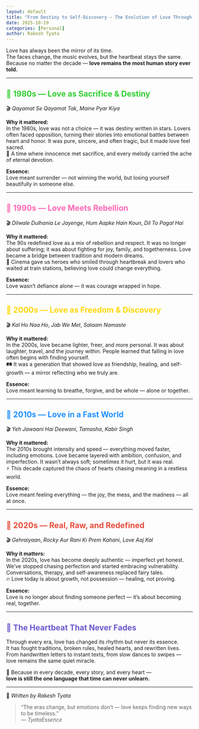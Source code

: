 ```yaml
---
layout: default
title: "From Destiny to Self-Discovery — The Evolution of Love Through Decades"
date: 2025-10-19
categories: [Personal]
author: Rakesh Tyata
---
```


Love has always been the mirror of its time.  
The faces change, the music evolves, but the heartbeat stays the same.  
Because no matter the decade — **love remains the most human story ever told.**

---

## <span style="color:#32CD32;">🌿 1980s — Love as Sacrifice & Destiny</span>

🎬 _Qayamat Se Qayamat Tak_, _Maine Pyar Kiya_

**Why it mattered:**  
In the 1980s, love was not a choice — it was destiny written in stars. Lovers often faced opposition, turning their stories into emotional battles between heart and honor. It was pure, sincere, and often tragic, but it made love feel sacred.  
💫 A time where innocence met sacrifice, and every melody carried the ache of eternal devotion.

**Essence:**  
Love meant surrender — not winning the world, but losing yourself beautifully in someone else.

---

## <span style="color:#FF69B4;">🌸 1990s — Love Meets Rebellion</span>

🎬 _Dilwale Dulhania Le Jayenge_, _Hum Aapke Hain Koun_, _Dil To Pagal Hai_

**Why it mattered:**  
The 90s redefined love as a mix of rebellion and respect. It was no longer about suffering; it was about fighting for joy, family, and togetherness. Love became a bridge between tradition and modern dreams.  
💃 Cinema gave us heroes who smiled through heartbreak and lovers who waited at train stations, believing love could change everything.

**Essence:**  
Love wasn’t defiance alone — it was courage wrapped in hope.

---

## <span style="color:#FFD700;">🌼 2000s — Love as Freedom & Discovery</span>

🎬 _Kal Ho Naa Ho_, _Jab We Met_, _Salaam Namaste_

**Why it mattered:**  
In the 2000s, love became lighter, freer, and more personal. It was about laughter, travel, and the journey within. People learned that falling in love often begins with finding yourself.  
🛤️ It was a generation that showed love as friendship, healing, and self-growth — a mirror reflecting who we truly are.

**Essence:**  
Love meant learning to breathe, forgive, and be whole — alone or together.

---

## <span style="color:#1E90FF;">🌻 2010s — Love in a Fast World</span>

🎬 _Yeh Jawaani Hai Deewani_, _Tamasha_, _Kabir Singh_

**Why it mattered:**  
The 2010s brought intensity and speed — everything moved faster, including emotions. Love became layered with ambition, confusion, and imperfection. It wasn’t always soft; sometimes it hurt, but it was real.  
⚡ This decade captured the chaos of hearts chasing meaning in a restless world.

**Essence:**  
Love meant feeling everything — the joy, the mess, and the madness — all at once.

---

## <span style="color:#E74C3C;">🌺 2020s — Real, Raw, and Redefined</span>

🎬 _Gehraiyaan_, _Rocky Aur Rani Ki Prem Kahani_, _Love Aaj Kal_

**Why it matters:**  
In the 2020s, love has become deeply authentic — imperfect yet honest. We’ve stopped chasing perfection and started embracing vulnerability. Conversations, therapy, and self-awareness replaced fairy tales.  
🔥 Love today is about growth, not possession — healing, not proving.

**Essence:**  
Love is no longer about finding someone perfect — it’s about becoming real, together.

---

## <span style="color:#6A5ACD;">💞 The Heartbeat That Never Fades</span>

Through every era, love has changed its rhythm but never its essence.  
It has fought traditions, broken rules, healed hearts, and rewritten lives.  
From handwritten letters to instant texts, from slow dances to swipes — love remains the same quiet miracle.

💫 Because in every decade, every story, and every heart —  
**love is still the one language that time can never unlearn.**

---

📝 _Written by Rakesh Tyata_

> “The eras change, but emotions don’t — love keeps finding new ways to be timeless.”  
> — _TyataEssence_
